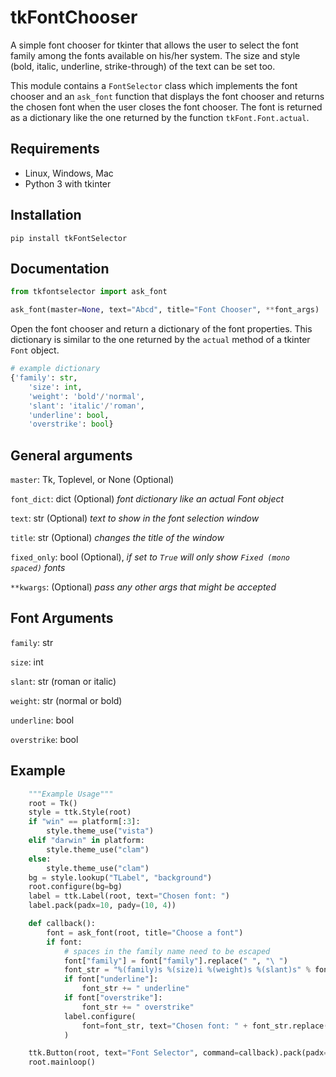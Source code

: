 # tkFontChooser

A simple font chooser for tkinter that allows the user to select the font
family among the fonts available on his/her system. The size and style
(bold, italic, underline, strike-through) of the text can be set too.

This module contains a `FontSelector` class which implements the font
chooser and an `ask_font` function that displays the font chooser and
returns the chosen font when the user closes the font chooser. The font
is returned as a dictionary like the one returned by the function
`tkFont.Font.actual`.

## Requirements

- Linux, Windows, Mac
- Python 3 with tkinter

## Installation

`pip install tkFontSelector`

## Documentation

```python
from tkfontselector import ask_font

ask_font(master=None, text="Abcd", title="Font Chooser", **font_args)
```

Open the font chooser and return a dictionary of the font properties. This
dictionary is similar to the one returned by the `actual` method of a tkinter
`Font` object.

```python
# example dictionary
{'family': str,
    'size': int,
    'weight': 'bold'/'normal',
    'slant': 'italic'/'roman',
    'underline': bool,
    'overstrike': bool}
```

## General arguments

`master`: Tk, Toplevel, or None (Optional)

`font_dict`: dict (Optional) _font dictionary like an actual Font object_

`text`: str (Optional) _text to show in the font selection window_

`title`: str (Optional) _changes the title of the window_

`fixed_only`: bool (Optional), _if set to `True` will only show `Fixed (mono spaced)` fonts_

`**kwargs`: (Optional) _pass any other args that might be accepted_

## Font Arguments

`family`: str

`size`: int

`slant`: str (roman or italic)

`weight`: str (normal or bold)

`underline`: bool

`overstrike`: bool

## Example

```python
    """Example Usage"""
    root = Tk()
    style = ttk.Style(root)
    if "win" == platform[:3]:
        style.theme_use("vista")
    elif "darwin" in platform:
        style.theme_use("clam")
    else:
        style.theme_use("clam")
    bg = style.lookup("TLabel", "background")
    root.configure(bg=bg)
    label = ttk.Label(root, text="Chosen font: ")
    label.pack(padx=10, pady=(10, 4))

    def callback():
        font = ask_font(root, title="Choose a font")
        if font:
            # spaces in the family name need to be escaped
            font["family"] = font["family"].replace(" ", "\ ")
            font_str = "%(family)s %(size)i %(weight)s %(slant)s" % font
            if font["underline"]:
                font_str += " underline"
            if font["overstrike"]:
                font_str += " overstrike"
            label.configure(
                font=font_str, text="Chosen font: " + font_str.replace("\ ", " ")
            )

    ttk.Button(root, text="Font Selector", command=callback).pack(padx=10, pady=(4, 10))
    root.mainloop()
```
